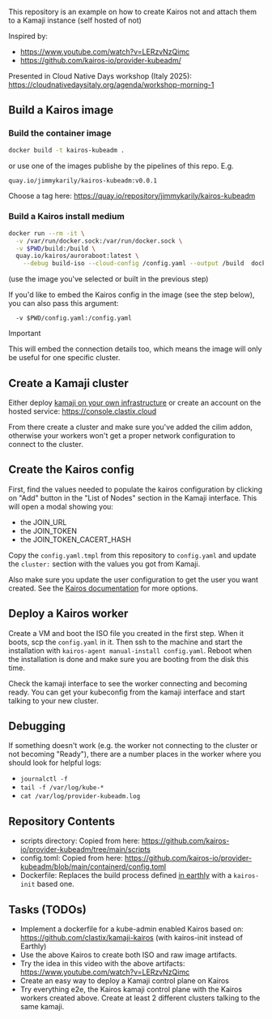 This repository is an example on how to create Kairos not and attach them to a Kamaji instance (self hosted of not)


Inspired by:
- https://www.youtube.com/watch?v=LERzvNzQimc
- https://github.com/kairos-io/provider-kubeadm/


Presented in Cloud Native Days workshop (Italy 2025): https://cloudnativedaysitaly.org/agenda/workshop-morning-1

## Build a Kairos image

### Build the container image

```bash
docker build -t kairos-kubeadm .
```

or use one of the images publishe by the pipelines of this repo. E.g.

```
quay.io/jimmykarily/kairos-kubeadm:v0.0.1
```

Choose a tag here: https://quay.io/repository/jimmykarily/kairos-kubeadm

### Build a Kairos install medium

```bash
docker run --rm -it \
  -v /var/run/docker.sock:/var/run/docker.sock \
  -v $PWD/build:/build \
  quay.io/kairos/auroraboot:latest \
    --debug build-iso --cloud-config /config.yaml --output /build  docker://quay.io/jimmykarily/kairos-kubeadm:v0.0.1
```

(use the image you've selected or built in the previous step)

If you'd like to embed the Kairos config in the image (see the step below), you can also pass this argument:

```
  -v $PWD/config.yaml:/config.yaml
```

> [!IMPORTANT]
> This will embed the connection details too, which means the image will only be useful for one specific cluster.

## Create a Kamaji cluster

Either deploy [kamaji on your own infrastructure](https://kamaji.clastix.io/getting-started/) or create an account on the hosted service: https://console.clastix.cloud

From there create a cluster and make sure you've added the cilim addon, otherwise your workers won't get a proper network configuration to connect to the cluster.

## Create the Kairos config

First, find the values needed to populate the kairos configuration by clicking on "Add" button in the "List of Nodes" section in the Kamaji interface. This will open a modal showing you:

- the JOIN_URL
- the JOIN_TOKEN
- the JOIN_TOKEN_CACERT_HASH

Copy the `config.yaml.tmpl` from this repository to `config.yaml` and update the `cluster:` section with the values you got from Kamaji.

Also make sure you update the user configuration to get the user you want created. See the [Kairos documentation](https://kairos.io/v3.4.2/docs/reference/) for more options.

## Deploy a Kairos worker

Create a VM and boot the ISO file you created in the first step. When it boots, scp the `config.yaml` in it. Then ssh to the machine and start the installation with `kairos-agent manual-install config.yaml`. Reboot when the installation is done and make sure you are booting from the disk this time.

Check the kamaji interface to see the worker connecting and becoming ready. You can get your kubeconfig  from the kamaji interface and start talking to your new cluster.

## Debugging

If something doesn't work (e.g. the worker not connecting to the cluster or not becoming "Ready"), there are a number places in the worker where you should look for helpful logs:

- `journalctl -f`
- `tail -f /var/log/kube-*`
- `cat /var/log/provider-kubeadm.log`

## Repository Contents

- scripts directory: Copied from here: https://github.com/kairos-io/provider-kubeadm/tree/main/scripts
- config.toml: Copied from here: https://github.com/kairos-io/provider-kubeadm/blob/main/containerd/config.toml
- Dockerfile: Replaces the build process defined [in earthly](https://github.com/kairos-io/provider-kubeadm/blob/0b6ed2290bc759276650214f3497dde201013487/Earthfile#L137) with a `kairos-init` based one.

## Tasks (TODOs)

- Implement a dockerfile for a kube-admin enabled Kairos based on: https://github.com/clastix/kamaji-kairos (with kairos-init instead of Earthly)
- Use the above Kairos to create both ISO and raw image artifacts.
- Try the idea in this video with the above artifacts: https://www.youtube.com/watch?v=LERzvNzQimc
- Create an easy way to deploy a Kamaji control plane on Kairos
- Try everything e2e, the Kairos kamaji control plane with the Kairos workers created above. Create at least 2 different clusters talking to the same kamaji.